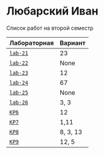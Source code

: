 # Любарский Иван
<summary>Список работ на второй семестр</summary>


| **Лабораторная**                                                              | **Вариант**                       |
|-------------------------------------------------------------------------------|-----------------------------------|
| [`lab-21`](https://github.com/Maxsmile123/MAI_109B_22/tree/main/Lyubovarsky/lab21) | 23                              |
| [`lab-22`](https://github.com/Maxsmile123/MAI_109B_22/tree/main/Lyubovarsky/lab22) | None   |
| [`lab-23`](https://github.com/Maxsmile123/MAI_109B_22/tree/main/Lyubovarsky/lab23) | 12                   |
| [`lab-24`](https://github.com/Maxsmile123/MAI_109B_22/tree/main/Lyubovarsky/lab24) | 67                |
| [`lab-25`](https://github.com/Maxsmile123/MAI_109B_22/tree/main/Lyubovarsky/lab25) | None                 |
| [`lab-26`](https://github.com/Maxsmile123/MAI_109B_22/tree/main/Lyubovarsky/lab26) | 3, 3 |
| [`KP6`](https://github.com/Maxsmile123/MAI_109B_22/tree/main/Lyubovarsky/KP6)      | 12                  |
| [`KP7`](https://github.com/Maxsmile123/MAI_109B_22/tree/main/Lyubovarsky/KP7)      | 1,11                  |
| [`KP8`](https://github.com/Maxsmile123/MAI_109B_22/tree/main/Lyubovarsky/KP8)      | 8, 3, 13                   |
| [`KP9`](https://github.com/Maxsmile123/MAI_109B_22/tree/main/Lyubovarsky/KP9)      | 12, 5                  |

